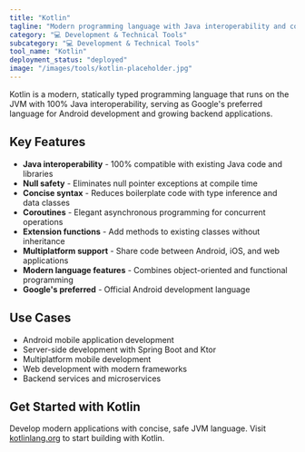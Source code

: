 ```yaml
---
title: "Kotlin"
tagline: "Modern programming language with Java interoperability and concise syntax"
category: "💻 Development & Technical Tools"
subcategory: "💻 Development & Technical Tools"
tool_name: "Kotlin"
deployment_status: "deployed"
image: "/images/tools/kotlin-placeholder.jpg"
---
```

Kotlin is a modern, statically typed programming language that runs on the JVM with 100% Java interoperability, serving as Google's preferred language for Android development and growing backend applications.

## Key Features

- **Java interoperability** - 100% compatible with existing Java code and libraries
- **Null safety** - Eliminates null pointer exceptions at compile time
- **Concise syntax** - Reduces boilerplate code with type inference and data classes
- **Coroutines** - Elegant asynchronous programming for concurrent operations
- **Extension functions** - Add methods to existing classes without inheritance
- **Multiplatform support** - Share code between Android, iOS, and web applications
- **Modern language features** - Combines object-oriented and functional programming
- **Google's preferred** - Official Android development language

## Use Cases

- Android mobile application development
- Server-side development with Spring Boot and Ktor
- Multiplatform mobile development
- Web development with modern frameworks
- Backend services and microservices

## Get Started with Kotlin

Develop modern applications with concise, safe JVM language. Visit [kotlinlang.org](https://kotlinlang.org) to start building with Kotlin.